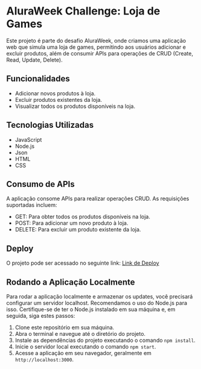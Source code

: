 
# AluraWeek Challenge: Loja de Games

Este projeto é parte do desafio AluraWeek, onde criamos uma aplicação web que simula uma loja de games, permitindo aos usuários adicionar e excluir produtos, além de consumir APIs para operações de CRUD (Create, Read, Update, Delete).

## Funcionalidades

- Adicionar novos produtos à loja.
- Excluir produtos existentes da loja.
- Visualizar todos os produtos disponíveis na loja.

## Tecnologias Utilizadas

- JavaScript
- Node.js
- Json
- HTML
- CSS

## Consumo de APIs

A aplicação consome APIs para realizar operações CRUD. As requisições suportadas incluem:

- GET: Para obter todos os produtos disponíveis na loja.
- POST: Para adicionar um novo produto à loja.
- DELETE: Para excluir um produto existente da loja.

## Deploy

O projeto pode ser acessado no seguinte link: [Link de Deploy](https://challenge-alurageek-nine.vercel.app/)

## Rodando a Aplicação Localmente

Para rodar a aplicação localmente e armazenar os updates, você precisará configurar um servidor localhost. Recomendamos o uso do Node.js para isso. Certifique-se de ter o Node.js instalado em sua máquina e, em seguida, siga estes passos:

1. Clone este repositório em sua máquina.
2. Abra o terminal e navegue até o diretório do projeto.
3. Instale as dependências do projeto executando o comando `npm install`.
4. Inicie o servidor local executando o comando `npm start`.
5. Acesse a aplicação em seu navegador, geralmente em `http://localhost:3000`.
